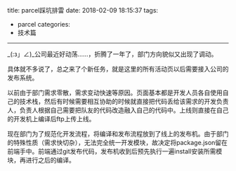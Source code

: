 title: parcel踩坑排雷
date: 2018-02-09 18:15:37
tags: 
  - parcel
categories:
  - 技术篇
---

\_(:з」∠)\_公司最近好动荡……，折腾了一年了，部门方向貌似又出现了调动。

具体就不多说了，总之来了个新任务，就是这里的所有活动页以后需要接入公司的发布系统。

以前由于部门需求零散，需求变动快速等原因。页面基本都是开发人员各自使用自己的技术栈，然后有时候需要相互协助的时候就直接把代码丢给该需求的开发负责人，负责人根据自己需要把队友的代码改造融入自己的代码中。上线则直接在自己的开发机上编译后ftp上传上线。

现在部门为了规范化开发流程，将编译和发布流程放到了线上的发布机。由于部门的特殊性质（需求快切杂），无法完全统一开发模块，故决定将package.json留在前端手中。前端通过git发布代码，发布机收到后预先执行一遍install安装所需模块，再进行之后的编译。

